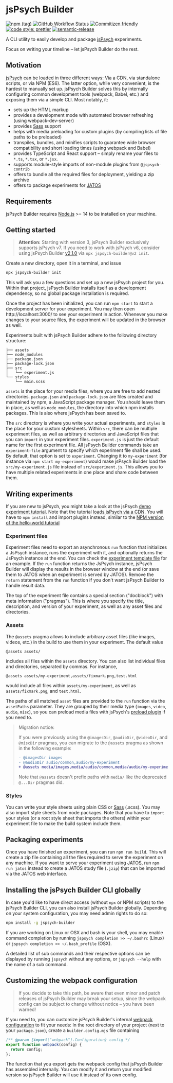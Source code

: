 # jsPsych Builder

[![npm (tag)](https://img.shields.io/npm/v/jspsych-builder/latest)](https://www.npmjs.com/package/jspsych-builder)
[![GitHub Workflow Status](https://img.shields.io/github/workflow/status/bjoluc/jspsych-builder/build)](https://github.com/bjoluc/jspsych-builder/actions)
[![Commitizen friendly](https://img.shields.io/badge/commitizen-friendly-brightgreen.svg)](http://commitizen.github.io/cz-cli/)
[![code style: prettier](https://img.shields.io/badge/code_style-prettier-ff69b4.svg)](https://github.com/prettier/prettier)
[![semantic-release](https://img.shields.io/badge/%20%20%F0%9F%93%A6%F0%9F%9A%80-semantic--release-e10079.svg)](https://github.com/semantic-release/semantic-release)

A CLI utility to easily develop and package [jsPsych](https://www.jspsych.org/) experiments.

Focus on writing your timeline – let jsPsych Builder do the rest.

## Motivation

[jsPsych](https://www.jspsych.org/) can be loaded in three different ways:
Via a CDN, via standalone scripts, or via NPM (ES6).
The latter option, while very convenient, is the hardest to manually set up.
jsPsych Builder solves this by internally configuring common development tools (webpack, Babel, etc.) and exposing them via a simple CLI. Most notably, it:
* sets up the HTML markup
* provides a development mode with automated browser refreshing (using webpack-dev-server)
* provides [Sass](https://sass-lang.com/) support
* helps with media preloading for custom plugins (by compiling lists of file paths to be preloaded)
* transpiles, bundles, and minifies scripts to guarantee wide browser compatibility and short loading times (using webpack and Babel)
* provides TypeScript and React support – simply rename your files to `*.ts`, `*.tsx`, or `*.jsx`.
* supports module-style imports of non-module plugins from `@jspsych-contrib`
* offers to bundle all the required files for deployment, yielding a zip archive
* offers to package experiments for [JATOS](https://www.jatos.org/)

## Requirements

jsPsych Builder requires [Node.js](https://nodejs.org) >= 14 to be installed on your machine.

## Getting started

>**Attention:** Starting with version 3, jsPsych Builder exclusively supports jsPsych v7. If you need to work with jsPsych v6, consider using jsPsych Builder [v2.1.0](https://github.com/bjoluc/jspsych-builder/tree/v2.1.0) via `npx jspsych-builder@v2 init`.

Create a new directory, open it in a terminal, and issue

```bash
npx jspsych-builder init
```

This will ask you a few questions and set up a new jsPsych project for you.
Within that project, jsPsych Builder installs itself as a development dependency, so no global package installation is required.

Once the project has been initialized, you can run `npm start` to start a development server for your experiment.
You may then open http://localhost:3000/ to see your experiment in action.
Whenever you make changes to your source files, the experiment will be updated in the browser as well.

Experiments built with jsPsych Builder adhere to the following directory structure:

```
├── assets
├── node_modules
├── package.json
├── package-lock.json
├── src
│   └── experiment.js
└── styles
    └── main.scss
```

`assets` is the place for your media files, where you are free to add nested directories.
`package.json` and `package-lock.json` are files created and maintained by npm, a JavaScript package manager.
You should leave them in place, as well as `node_modules`, the directory into which npm installs packages.
This is also where jsPsych has been saved to.

The `src` directory is where you write your actual experiments, and `styles` is the place for your custom stylesheets.
Within `src`, there can be multiple experiment files, as well as arbitrary directories and JavaScript files that you can `import` in your experiment files.
`experiment.js` is just the default name for the first experiment file.
All jsPsych Builder commands take an `experiment-file` argument to specify which experiment file shall be used.
By default, that option is set to `experiment`.
Changing it to `my-experiment` (for instance via `npm start my-experiment`) would make jsPsych Builder load the `src/my-experiment.js` file instead of `src/experiment.js`.
This allows you to have multiple related experiments in one place and share code between them.

## Writing experiments

If you are new to jsPsych, you might take a look at the jsPsych [demo experiment tutorial](https://www.jspsych.org/latest/tutorials/rt-task/#part-2-display-welcome-message).
Note that the tutorial [loads jsPsych via a CDN](https://www.jspsych.org/latest/tutorials/hello-world/#option-1-using-cdn-hosted-scripts).
You will have to `npm install` and import plugins instead, similar to the [NPM version of the hello-world tutorial](https://www.jspsych.org/latest/tutorials/hello-world/#option-3-using-npm)

### Experiment files

Experiment files need to export an asynchronous `run` function that initializes a JsPsych instance, runs the experiment with it, and optionally returns the JsPsych instance at the end.
You can check the [experiment template file](assets/template/src/experiment.tmpl.js) for an example.
If the `run` function returns the JsPsych instance, jsPsych Builder will display the results in the browser window at the end (or save them to JATOS when an experiment is served by JATOS).
Remove the `return` statement from the `run` function if you don't want jsPsych Builder to handle result data.

The top of the experiment file contains a special section ("docblock") with meta information ("pragmas").
This is where you specify the title, description, and version of your experiment, as well as any asset files and directories.

### Assets

The `@assets` pragma allows to include arbitrary asset files (like images, videos, etc.) in the build to use them in your experiment.
The default value
```
@assets assets/
```
includes all files within the `assets` directory.
You can also list individual files and directories, separated by commas.
For instance,
```
@assets assets/my-experiment,assets/fixmark.png,test.html
```
would include all files within `assets/my-experiment`, as well as `assets/fixmark.png`, and `test.html`.

The paths of all matched `asset` files are provided to the `run` function via the `assetPaths` parameter.
They are grouped by their media type (`images`, `video`, `audio`, `misc`), so you can preload media files with jsPsych's [preload plugin](https://www.jspsych.org/latest/plugins/preload/) if you need to.

> Migration notice:
>
> If you were previously using the `@imagesDir`, `@audioDir`, `@videoDir`, and `@miscDir` pragmas, you can migrate to the `@assets` pragma as shown in the following example:
>
> ```diff
> - @imagesDir images
> - @audioDir audio/common,audio/my-experiment
> + @assets media/images,media/audio/common,media/audio/my-experiment
> ```
>
> Note that `@assets` doesn't prefix paths with `media/` like the deprecated `@...Dir` pragmas did.

### Styles

You can write your style sheets using plain CSS or [Sass](https://sass-lang.com/) (.scss).
You may also import style sheets from node packages.
Note that you have to `import` your styles (or a root style sheet that imports the others) within your experiment file to make the build system include them.

## Packaging experiments

Once you have finished an experiment, you can run `npm run build`.
This will create a zip file containing all the files required to serve the experiment on any machine.
If you want to serve your experiment using [JATOS](https://www.jatos.org/), run `npm run jatos` instead to create a JATOS study file (`.jzip`) that can be imported via the JATOS web interface.

## Installing the jsPsych Builder CLI globally

In case you'd like to have direct access (without `npx` or NPM scripts) to the jsPsych Builder CLI, you can also install jsPsych Builder globally.
Depending on your system configuration, you may need admin rights to do so:

```bash
npm install -g jspsych-builder
```

If you are working on Linux or OSX and bash is your shell, you may enable command completion by running
`jspsych completion >> ~/.bashrc` (Linux) or `jspsych completion >> ~/.bash_profile` (OSX).

A detailed list of sub commands and their respective options can be displayed by running `jspsych` without any options, or `jspsych --help` with the name of a sub command.

## Customizing the webpack configuration

> If you decide to take this path, be aware that even minor and patch releases of jsPsych Builder may break your setup, since the webpack config can be subject to change without notice – you have been warned!

If you need to, you can customize jsPsych Builder's internal [webpack configuration](https://webpack.js.org/configuration/#options) to fit your needs: In the root directory of your project (next to your `package.json`), create a `builder.config.mjs` file containing

```js
/** @param {import("webpack").Configuration} config */
export function webpack(config) {
  return config;
};

```

The function that you export gets the webpack config that jsPsych Builder has assembled internally.
You can modify it and return your modified version so jsPsych Builder will use it instead of its own config.
